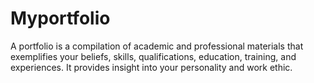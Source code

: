 # Myportfolio
A portfolio is a compilation of academic and professional materials that exemplifies your beliefs, skills, qualifications, education, training, and experiences. It provides insight into your personality and work ethic.
